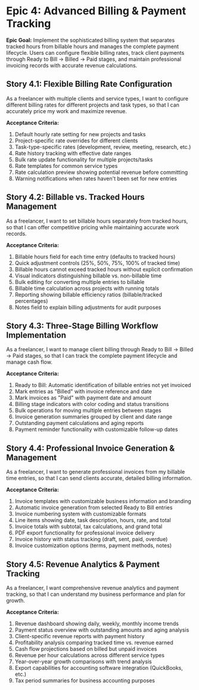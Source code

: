 # Epic 4: Advanced Billing & Payment Tracking

**Epic Goal:** Implement the sophisticated billing system that separates tracked hours from billable hours and manages the complete payment lifecycle. Users can configure flexible billing rates, track client payments through Ready to Bill → Billed → Paid stages, and maintain professional invoicing records with accurate revenue calculations.

## Story 4.1: Flexible Billing Rate Configuration

As a freelancer with multiple clients and service types,
I want to configure different billing rates for different projects and task types,
so that I can accurately price my work and maximize revenue.

**Acceptance Criteria:**

1. Default hourly rate setting for new projects and tasks
2. Project-specific rate overrides for different clients
3. Task-type-specific rates (development, review, meeting, research, etc.)
4. Rate history tracking with effective date ranges
5. Bulk rate update functionality for multiple projects/tasks
6. Rate templates for common service types
7. Rate calculation preview showing potential revenue before committing
8. Warning notifications when rates haven't been set for new entries

## Story 4.2: Billable vs. Tracked Hours Management

As a freelancer,
I want to set billable hours separately from tracked hours,
so that I can offer competitive pricing while maintaining accurate work records.

**Acceptance Criteria:**

1. Billable hours field for each time entry (defaults to tracked hours)
2. Quick adjustment controls (25%, 50%, 75%, 100% of tracked time)
3. Billable hours cannot exceed tracked hours without explicit confirmation
4. Visual indicators distinguishing billable vs. non-billable time
5. Bulk editing for converting multiple entries to billable
6. Billable time calculation across projects with running totals
7. Reporting showing billable efficiency ratios (billable/tracked percentages)
8. Notes field to explain billing adjustments for audit purposes

## Story 4.3: Three-Stage Billing Workflow Implementation

As a freelancer,
I want to manage client billing through Ready to Bill → Billed → Paid stages,
so that I can track the complete payment lifecycle and manage cash flow.

**Acceptance Criteria:**

1. Ready to Bill: Automatic identification of billable entries not yet invoiced
2. Mark entries as "Billed" with invoice reference and date
3. Mark invoices as "Paid" with payment date and amount
4. Billing stage indicators with color coding and status transitions
5. Bulk operations for moving multiple entries between stages
6. Invoice generation summaries grouped by client and date range
7. Outstanding payment calculations and aging reports
8. Payment reminder functionality with customizable follow-up dates

## Story 4.4: Professional Invoice Generation & Management

As a freelancer,
I want to generate professional invoices from my billable time entries,
so that I can send clients accurate, detailed billing information.

**Acceptance Criteria:**

1. Invoice templates with customizable business information and branding
2. Automatic invoice generation from selected Ready to Bill entries
3. Invoice numbering system with customizable formats
4. Line items showing date, task description, hours, rate, and total
5. Invoice totals with subtotal, tax calculations, and grand total
6. PDF export functionality for professional invoice delivery
7. Invoice history with status tracking (draft, sent, paid, overdue)
8. Invoice customization options (terms, payment methods, notes)

## Story 4.5: Revenue Analytics & Payment Tracking

As a freelancer,
I want comprehensive revenue analytics and payment tracking,
so that I can understand my business performance and plan for growth.

**Acceptance Criteria:**

1. Revenue dashboard showing daily, weekly, monthly income trends
2. Payment status overview with outstanding amounts and aging analysis
3. Client-specific revenue reports with payment history
4. Profitability analysis comparing tracked time vs. revenue earned
5. Cash flow projections based on billed but unpaid invoices
6. Revenue per hour calculations across different service types
7. Year-over-year growth comparisons with trend analysis
8. Export capabilities for accounting software integration (QuickBooks, etc.)
9. Tax period summaries for business accounting purposes

